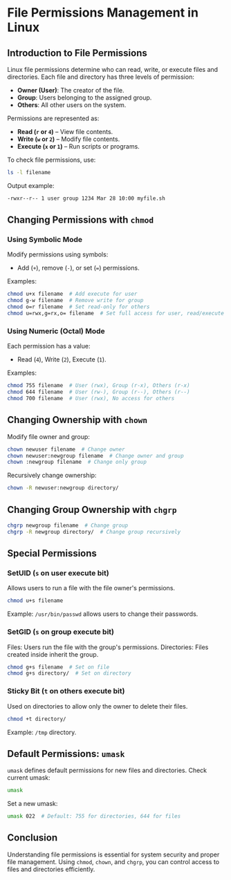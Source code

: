 # File Permissions Management in Linux

## Introduction to File Permissions
Linux file permissions determine who can read, write, or execute files and directories. Each file and directory has three levels of permission:
- **Owner (User)**: The creator of the file.
- **Group**: Users belonging to the assigned group.
- **Others**: All other users on the system.

Permissions are represented as:
- **Read (`r` or `4`)** – View file contents.
- **Write (`w` or `2`)** – Modify file contents.
- **Execute (`x` or `1`)** – Run scripts or programs.

To check file permissions, use:
```bash
ls -l filename
```
Output example:
```bash
-rwxr--r-- 1 user group 1234 Mar 28 10:00 myfile.sh
```

## Changing Permissions with `chmod`
### Using Symbolic Mode
Modify permissions using symbols:
- Add (`+`), remove (`-`), or set (`=`) permissions.

Examples:
```bash
chmod u+x filename  # Add execute for user
chmod g-w filename  # Remove write for group
chmod o=r filename  # Set read-only for others
chmod u=rwx,g=rx,o= filename  # Set full access for user, read/execute for group, and no access for others
```

### Using Numeric (Octal) Mode
Each permission has a value:
- Read (`4`), Write (`2`), Execute (`1`).

Examples:
```bash
chmod 755 filename  # User (rwx), Group (r-x), Others (r-x)
chmod 644 filename  # User (rw-), Group (r--), Others (r--)
chmod 700 filename  # User (rwx), No access for others
```

## Changing Ownership with `chown`
Modify file owner and group:
```bash
chown newuser filename  # Change owner
chown newuser:newgroup filename  # Change owner and group
chown :newgroup filename  # Change only group
```

Recursively change ownership:
```bash
chown -R newuser:newgroup directory/
```

## Changing Group Ownership with `chgrp`
```bash
chgrp newgroup filename  # Change group
chgrp -R newgroup directory/  # Change group recursively
```

## Special Permissions
### SetUID (`s` on user execute bit)
Allows users to run a file with the file owner's permissions.
```bash
chmod u+s filename
```
Example: `/usr/bin/passwd` allows users to change their passwords.

### SetGID (`s` on group execute bit)
Files: Users run the file with the group's permissions.
Directories: Files created inside inherit the group.
```bash
chmod g+s filename  # Set on file
chmod g+s directory/  # Set on directory
```

### Sticky Bit (`t` on others execute bit)
Used on directories to allow only the owner to delete their files.
```bash
chmod +t directory/
```
Example: `/tmp` directory.

## Default Permissions: `umask`
`umask` defines default permissions for new files and directories.
Check current umask:
```bash
umask
```
Set a new umask:
```bash
umask 022  # Default: 755 for directories, 644 for files
```

## Conclusion
Understanding file permissions is essential for system security and proper file management. Using `chmod`, `chown`, and `chgrp`, you can control access to files and directories efficiently.